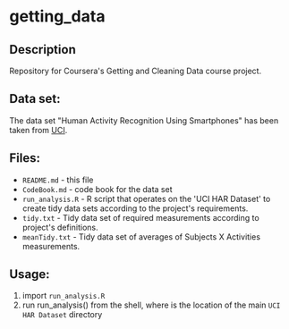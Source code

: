 # getting_data

## Description
Repository for Coursera's Getting and Cleaning Data course project.

## Data set:
The data set "Human Activity Recognition Using Smartphones" has been taken from [UCI](http://archive.ics.uci.edu/ml/datasets/Human+Activity+Recognition+Using+Smartphones).

## Files:

* `README.md`   - this file
* `CodeBook.md` - code book for the data set
* `run_analysis.R` 	- R script that operates on the 'UCI HAR Dataset' to create tidy data sets according to the project's requirements.
* `tidy.txt`		- Tidy data set of required measurements according to project's definitions.
* `meanTidy.txt`	- Tidy data set of averages of Subjects X Activities measurements.

## Usage:
1. import `run_analysis.R`
2. run run_analysis(<location>) from the shell, where <location> is the location of the main `UCI HAR Dataset` directory



